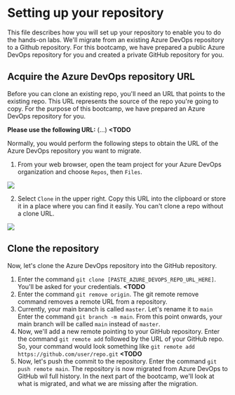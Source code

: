 # Setting up your repository
This file describes how you will set up your repository to enable you to do the hands-on labs. We'll migrate from an existing Azure DevOps repository to a Github repository. 
For this bootcamp, we have prepared a public Azure DevOps repository for you and created a private GitHub repository for you.

## Acquire the Azure DevOps repository URL
Before you can clone an existing repo, you'll need an URL that points to the existing repo. This URL represents the source of the repo you're going to copy. 
For the purpose of this bootcamp, we have prepared an Azure DevOps repository for you. 

**Please use the following URL:** (...) **<TODO**

Normally, you would perform the following steps to obtain the URL of the Azure DevOps repository you want to migrate. 
1. From your web browser, open the team project for your Azure DevOps organization and choose `Repos`, then `Files`.

![](https://docs.microsoft.com/en-us/azure/devops/repos/git/media/clone-repo/repos-files.png?view=azure-devops)

2. Select `Clone` in the upper right. Copy this URL into the clipboard or store it in a place where you can find it easily. You can't clone a repo without a clone URL.

![](https://docs.microsoft.com/en-us/azure/devops/repos/git/media/get_clone_url.gif?view=azure-devops) 

## Clone the repository 
Now, let's clone the Azure DevOps repository into the GitHub repository.
1. Enter the command `git clone [PASTE_AZURE_DEVOPS_REPO_URL_HERE]`. You'll be asked for your credentials. **<TODO**
2. Enter the command `git remove origin`. The git remote remove command removes a remote URL from a repository.
3. Currently, your main branch is called `master`. Let's rename it to `main` Enter the command `git branch -m main`. From this point onwards, your main branch will be called `main` instead of `master`.
4. Now, we'll add a new remote pointing to your GitHub repository. Enter the command `git remote add` followed by the URL of your GitHub repo. So, your command would look something like `git remote add https://github.com/user/repo.git` **<TODO**
5. Now, let's push the commit to the repository. Enter the command `git push remote main`.
The repository is now migrated from Azure DevOps to GitHub wil full history. In the next part of the bootcamp, we'll look at what is migrated, and what we are missing after the migration.
